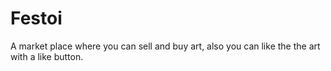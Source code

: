 # Festoi
A market place where you can sell and buy art, also you can like the the art with a like button. 
